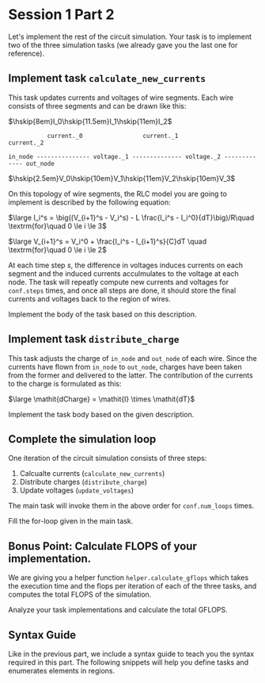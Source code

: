 # Session 1 Part 2

Let's implement the rest of the circuit simulation. Your task is to implement two of the three simulation tasks (we already gave you the last one for reference).

## Implement task `calculate_new_currents`

This task updates currents and voltages of wire segments. Each wire consists of three segments and can be drawn like this:

$\hskip{8em}I_0\hskip{11.5em}I_1\hskip{11em}I_2$

               current._0                 current._1                current._2
                   
    in_node --------------- voltage._1 -------------- voltage._2 ------------- out_node

$\hskip{2.5em}V_0\hskip{10em}V_1\hskip{11em}V_2\hskip{10em}V_3$

On this topology of wire segments, the RLC model you are going to implement is described by the following equation:

$\large I_i^s = \big((V_{i+1}^s - V_i^s) - L \frac{I_i^s - I_i^0}{dT}\big)/R\quad \textrm{for}\quad 0 \le i \le 3$

$\large V_{i+1}^s = V_i^0 + \frac{I_i^s - I_{i+1}^s}{C}dT \quad \textrm{for}\quad 0 \le i \le 2$


At each time step $s$, the difference in voltages induces currents on each segment and the induced currents acculmulates to the voltage at each node. The task will repeatly compute new currents and voltages for `conf.steps` times, and once all steps are done, it should store the final currents and voltages back to the region of wires.

Implement the body of the task based on this description.

## Implement task `distribute_charge`

This task adjusts the charge of `in_node` and `out_node` of each wire. Since the currents have flown from `in_node` to `out_node`, charges have been taken from the former and delivered to the latter. The contribution of the currents to the charge is formulated as this:

$\large \mathit{dCharge} = \mathit{I} \times \mathit{dT}$

Implement the task body based on the given description.

## Complete the simulation loop

One iteration of the circuit simulation consists of three steps:

1. Calcualte currents (`calculate_new_currents`)
2. Distribute charges (`distribute_charge`)
3. Update voltages (`update_voltages`)

The main task will invoke them in the above order for `conf.num_loops` times.

Fill the for-loop given in the main task.

## Bonus Point: Calculate FLOPS of your implementation.

We are giving you a helper function `helper.calculate_gflops` which takes the execution time and the flops per iteration of each of the three tasks, and computes the total FLOPS of the simulation.

Analyze your task implementations and calculate the total GFLOPS.

## Syntax Guide

Like in the previous part, we include a syntax guide to teach you the syntax required in this part. The following snippets will help you define tasks and enumerates elements in regions.
